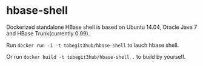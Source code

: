 
# hbase-shell

Dockerized standalone HBase shell is based on Ubuntu 14.04, Oracle Java 7 and HBase Trunk(currently 0.99).

Run `docker run -i -t tobegit3hub/hbase-shell` to lauch hbase shell.

Or run `docker build -t tobegit3hub/hbase-shell .` to build by yourself.
